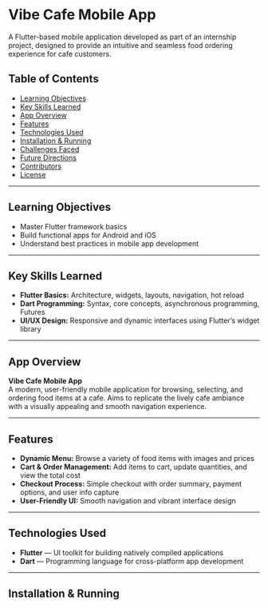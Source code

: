 # Vibe Cafe Mobile App

A Flutter-based mobile application developed as part of an internship project, designed to provide an intuitive and seamless food ordering experience for cafe customers.

## Table of Contents
- [Learning Objectives](#learning-objectives)
- [Key Skills Learned](#key-skills-learned)
- [App Overview](#app-overview)
- [Features](#features)
- [Technologies Used](#technologies-used)
- [Installation & Running](#installation--running)
- [Challenges Faced](#challenges-faced)
- [Future Directions](#future-directions)
- [Contributors](#contributors)
- [License](#license)

---

## Learning Objectives
- Master Flutter framework basics
- Build functional apps for Android and iOS
- Understand best practices in mobile app development

---

## Key Skills Learned
- **Flutter Basics:** Architecture, widgets, layouts, navigation, hot reload
- **Dart Programming:** Syntax, core concepts, asynchronous programming, Futures
- **UI/UX Design:** Responsive and dynamic interfaces using Flutter’s widget library

---

## App Overview
**Vibe Cafe Mobile App**  
A modern, user-friendly mobile application for browsing, selecting, and ordering food items at a cafe. Aims to replicate the lively cafe ambiance with a visually appealing and smooth navigation experience.

---

## Features
- **Dynamic Menu:** Browse a variety of food items with images and prices
- **Cart & Order Management:** Add items to cart, update quantities, and view the total cost
- **Checkout Process:** Simple checkout with order summary, payment options, and user info capture
- **User-Friendly UI:** Smooth navigation and vibrant interface design

---

## Technologies Used
- **Flutter** — UI toolkit for building natively compiled applications
- **Dart** — Programming language for cross-platform app development

---

## Installation & Running
